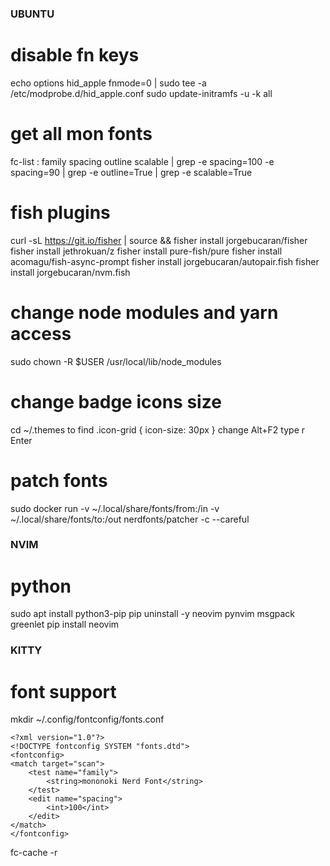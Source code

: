 ### UBUNTU ###

# disable fn keys
 echo options hid_apple fnmode=0 | sudo tee -a /etc/modprobe.d/hid_apple.conf
 sudo update-initramfs -u -k all

# get all mon fonts
 fc-list : family spacing outline scalable | grep -e spacing=100 -e spacing=90 | grep -e outline=True | grep -e scalable=True

# fish plugins
  curl -sL https://git.io/fisher | source && fisher install jorgebucaran/fisher
  fisher install jethrokuan/z
  fisher install pure-fish/pure
  fisher install acomagu/fish-async-prompt
  fisher install jorgebucaran/autopair.fish
  fisher install jorgebucaran/nvm.fish

# change node modules and yarn access
  sudo chown -R $USER /usr/local/lib/node_modules

# change badge icons size
  cd ~/.themes
  to find .icon-grid { icon-size: 30px }
  change
  Alt+F2 type r Enter

# patch fonts
  sudo docker run -v ~/.local/share/fonts/from:/in -v ~/.local/share/fonts/to:/out nerdfonts/patcher -c --careful

### NVIM ###

# python
  sudo apt install python3-pip
  pip uninstall -y neovim pynvim msgpack greenlet
  pip install neovim

### KITTY ###

# font support
  mkdir ~/.config/fontconfig/fonts.conf

  ```
  <?xml version="1.0"?>
  <!DOCTYPE fontconfig SYSTEM "fonts.dtd">
  <fontconfig>
  <match target="scan">
      <test name="family">
          <string>mononoki Nerd Font</string>
      </test>
      <edit name="spacing">
          <int>100</int>
      </edit>
  </match>
  </fontconfig>
  ```
  fc-cache -r
